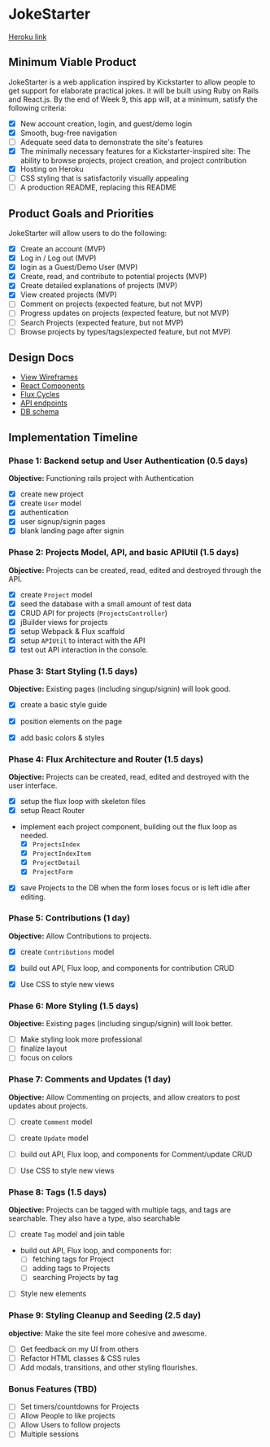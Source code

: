 # JokeStarter

[Heroku link][heroku]

[heroku]: http://www.jokestarter.herokuapp.com

## Minimum Viable Product

JokeStarter is a web application inspired by Kickstarter to allow people to get support for elaborate practical jokes. it will be built using Ruby on Rails and React.js.  By the end of Week 9, this app will, at a minimum, satisfy the following criteria:

- [X] New account creation, login, and guest/demo login
- [x] Smooth, bug-free navigation
- [ ] Adequate seed data to demonstrate the site's features
- [x] The minimally necessary features for a Kickstarter-inspired site: The ability to browse projects, project creation, and project contribution
- [x] Hosting on Heroku
- [ ] CSS styling that is satisfactorily visually appealing
- [ ] A production README, replacing this README

## Product Goals and Priorities

JokeStarter will allow users to do the following:

<!-- This is a Markdown checklist. Use it to keep track of your
progress. Put an x between the brackets for a checkmark: [x] -->

- [X] Create an account (MVP)
- [x] Log in / Log out (MVP)
- [X] login as a Guest/Demo User (MVP)
- [x] Create, read, and contribute to potential projects (MVP)
- [X] Create detailed explanations of projects (MVP)
- [x] View created projects  (MVP)
- [ ] Comment on projects (expected feature, but not MVP)
- [ ] Progress updates on projects (expected feature, but not MVP)
- [ ] Search Projects (expected feature, but not MVP)
- [ ] Browse projects by types/tags(expected feature, but not MVP)

## Design Docs
* [View Wireframes][views]
* [React Components][components]
* [Flux Cycles][flux-cycles]
* [API endpoints][api-endpoints]
* [DB schema][schema]

[views]: ./docs/views.md
[components]: ./docs/components.md
[flux-cycles]: ./docs/flux-cycles.md
[api-endpoints]: ./docs/api-endpoints.md
[schema]: ./docs/schema.md

## Implementation Timeline

### Phase 1: Backend setup and User Authentication (0.5 days)

**Objective:** Functioning rails project with Authentication

- [x] create new project
- [x] create `User` model
- [x] authentication
- [x] user signup/signin pages
- [x] blank landing page after signin

### Phase 2: Projects Model, API, and basic APIUtil (1.5 days)

**Objective:** Projects can be created, read, edited and destroyed through
the API.

- [x] create `Project` model
- [x] seed the database with a small amount of test data
- [x] CRUD API for projects (`ProjectsController`)
- [x] jBuilder views for projects
- [x] setup Webpack & Flux scaffold
- [x] setup `APIUtil` to interact with the API
- [x] test out API interaction in the console.

### Phase 3: Start Styling (1.5 days)

**Objective:** Existing pages (including singup/signin) will look good.

- [X] create a basic style guide
- [x] position elements on the page
- [x] add basic colors & styles


### Phase 4: Flux Architecture and Router (1.5 days)

**Objective:** Projects can be created, read, edited and destroyed with the
user interface.

- [x] setup the flux loop with skeleton files
- [x] setup React Router
- implement each project component, building out the flux loop as needed.
  - [x] `ProjectsIndex`
  - [x] `ProjectIndexItem`
  - [x] `ProjectDetail`
  - [x] `ProjectForm`
- [x] save Projects to the DB when the form loses focus or is left idle
  after editing.

### Phase 5: Contributions (1 day)

  **Objective:** Allow Contributions to projects.

  - [X] create `Contributions` model
  - [X]  build out API, Flux loop, and components for contribution CRUD
  - [X] Use CSS to style new views


### Phase 6: More Styling (1.5 days)

  **Objective:** Existing pages (including singup/signin) will look better.

  - [ ] Make styling look more professional
  - [ ] finalize layout
  - [ ] focus on colors

### Phase 7: Comments and Updates (1 day)

**Objective:** Allow Commenting on projects, and allow creators to post updates about projects.

- [ ] create `Comment` model
- [ ] create `Update` model
- [ ]  build out API, Flux loop, and components for Comment/update CRUD
- [ ] Use CSS to style new views


### Phase 8: Tags (1.5 days)

**Objective:** Projects can be tagged with multiple tags, and tags are searchable. They also have a type, also searchable

- [ ] create `Tag` model and join table
- build out API, Flux loop, and components for:
  - [ ] fetching tags for Project
  - [ ] adding tags to Projects
  - [ ] searching Projects by tag
- [ ] Style new elements

### Phase 9: Styling Cleanup and Seeding (2.5 day)

**objective:** Make the site feel more cohesive and awesome.

- [ ] Get feedback on my UI from others
- [ ] Refactor HTML classes & CSS rules
- [ ] Add modals, transitions, and other styling flourishes.

### Bonus Features (TBD)
- [ ] Set timers/countdowns for Projects
- [ ] Allow People to like projects
- [ ] Allow Users to follow projects
- [ ] Multiple sessions
